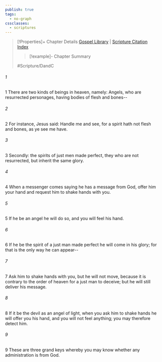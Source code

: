 ```yaml
---
publish: true
tags:
  - no-graph
cssclasses:
  - scriptures
---
```

>[!Properties]+ Chapter Details
>[Gospel Library](https://churchofjesuschrist.org/study/scriptures/dc-testament/dc/129?lang=eng)    |    [Scripture Citation Index](https://scriptures.byu.edu/#12e81::c12e81)
>>[!example]- Chapter Summary
>> 
> 
>
>#Scripture/DandC
###### 1
1 There are two kinds of beings in heaven, namely: Angels, who are resurrected personages, having bodies of flesh and bones--
###### 2
2 For instance, Jesus said: Handle me and see, for a spirit hath not flesh and bones, as ye see me have.
###### 3
3 Secondly: the spirits of just men made perfect, they who are not resurrected, but inherit the same glory.
###### 4
4 When a messenger comes saying he has a message from God, offer him your hand and request him to shake hands with you.
###### 5
5 If he be an angel he will do so, and you will feel his hand.
###### 6
6 If he be the spirit of a just man made perfect he will come in his glory; for that is the only way he can appear--
###### 7
7 Ask him to shake hands with you, but he will not move, because it is contrary to the order of heaven for a just man to deceive; but he will still deliver his message.
###### 8
8 If it be the devil as an angel of light, when you ask him to shake hands he will offer you his hand, and you will not feel anything; you may therefore detect him.
###### 9
9 These are three grand keys whereby you may know whether any administration is from God.

